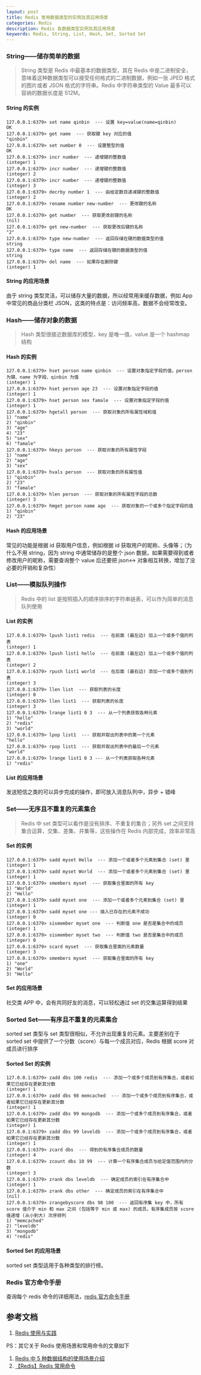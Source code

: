 ```yaml
---
layout: post
title: Redis 常用数据类型的实例及其应用场景
categories: Redis
description: Redis 各数据类型实例及其应用场景
keywords: Redis, String, List, Hash, Set, Sorted Set
---
```


### String——储存简单的数据

> String 类型是 Redis 中最基本的数据类型，其在 Redis 中是二进制安全，意味着这种数据类型可以接受任何格式的二进制数据，例如一张 JPED 格式的图片或者 JSON 格式的字符串。Redis 中字符串类型的 Value 最多可以容纳的数据长度是 512M。

#### String 的实例

```
127.0.0.1:6379> set name qinbin  --- 设置 key=value(name=qinbin)
OK
127.0.0.1:6379> get name  --- 获取键 key 对应的值
"qinbin"
127.0.0.1:6379> set number 0  --- 设置整型的值
OK
127.0.0.1:6379> incr number  --- 递增键的整数值
(integer) 1
127.0.0.1:6379> incr number  --- 递增键的整数值
(integer) 2
127.0.0.1:6379> incr number  --- 递增键的整数值
(integer) 3
127.0.0.1:6379> decrby number 1  --- 由给定数目递减键的整数值
(integer) 2
127.0.0.1:6379> rename number new-number  --- 更改键的名称
OK
127.0.0.1:6379> get number  --- 获取更改前键的名称
(nil)
127.0.0.1:6379> get new-number  --- 获取更改后键的名称
"2"
127.0.0.1:6379> type new-number  --- 返回存储在键的数据类型的值
string
127.0.0.1:6379> type name  --- 返回存储在键的数据类型的值
string
127.0.0.1:6379> del name  --- 如果存在删除键
(integer) 1
```

#### String 的应用场景
由于 string 类型灵活，可以储存大量的数据，所以经常用来缓存数据，例如 App 中常见的商品分类栏 JSON，这类的特点是：访问频率高，数据不会经常改变。


### Hash——储存对象的数据

> Hash 类型很接近数据库的模型，key 是唯一值，value 是一个 hashmap 结构


#### Hash 的实例


```
127.0.0.1:6379> hset person name qinbin  --- 设置对象指定字段的值，person 为键、name 为字段、qinbin 为值
(integer) 1
127.0.0.1:6379> hset person age 23  --- 设置对象指定字段的值
(integer) 1
127.0.0.1:6379> hset person sex famale  --- 设置对象指定字段的值
(integer) 1
127.0.0.1:6379> hgetall person  --- 获取对象的所有属性域和值
1) "name"
2) "qinbin"
3) "age"
4) "23"
5) "sex"
6) "famale"
127.0.0.1:6379> hkeys person  --- 获取对象的所有属性字段
1) "name"
2) "age"
3) "sex"
127.0.0.1:6379> hvals person  --- 获取对象的所有属性值
1) "qinbin"
2) "23"
3) "famale"
127.0.0.1:6379> hlen person  --- 获取对象的所有属性字段的总数
(integer) 3
127.0.0.1:6379> hmget person name age  --- 获取对象的一个或多个指定字段的值
1) "qinbin"
2) "23"
```


#### Hash 的应用场景
常见的功能是根据 id 获取用户信息，例如根据 id 获取用户的昵称、头像等；（为什么不用 string，因为 string 中通常储存的是整个 json 数据，如果需要得到或者修改用户的昵称，需要查询整个 value 后还要把 json<-> 对象相互转换，增加了没必要的开销和复杂性）


### List——模拟队列操作

> Redis 中的 list 是按照插入的顺序排序的字符串链表，可以作为简单的消息队列使用

#### List 的实例

```
127.0.0.1:6379> lpush list1 redis  --- 在前面 (最左边) 加上一个或多个值的列表
(integer) 1
127.0.0.1:6379> lpush list1 hello  --- 在前面 (最左边) 加上一个或多个值的列表
(integer) 2
127.0.0.1:6379> rpush list1 world  --- 在后面 (最右边) 添加一个或多个值到列表
(integer) 3
127.0.0.1:6379> llen list  --- 获取列表的长度
(integer) 0
127.0.0.1:6379> llen list1  --- 获取列表的长度
(integer) 3
127.0.0.1:6379> lrange list1 0 3  --- 从一个列表获取各种元素
1) "hello"
2) "redis"
3) "world"
127.0.0.1:6379> lpop list1  --- 获取并取出列表中的第一个元素
"hello"
127.0.0.1:6379> rpop list1  --- 获取并取出列表中的最后一个元素
"world"
127.0.0.1:6379> lrange list1 0 3 --- 从一个列表获取各种元素
1) "redis"
```

#### List 的应用场景

发送短信之类的可以异步完成的操作，即可放入消息队列中，异步 + 错峰

### Set——无序且不重复的元素集合

> Redis 中 set 类型可以看作是没有排序、不重复的集合；另外 set 之间支持集合运算，交集、差集、并集等，这些操作在 Redis 内部完成，效率非常高

#### Set 的实例

```
127.0.0.1:6379> sadd myset Hello  --- 添加一个或者多个元素到集合 (set) 里
(integer) 1
127.0.0.1:6379> sadd myset World  --- 添加一个或者多个元素到集合 (set) 里
(integer) 1
127.0.0.1:6379> smembers myset  --- 获取集合里面的所有 key
1) "World"
2) "Hello"
127.0.0.1:6379> sadd myset one  --- 添加一个或者多个元素到集合 (set) 里
(integer) 1
127.0.0.1:6379> sadd myset one --- 插入已存在的元素不成功
(integer) 0
127.0.0.1:6379> sismember myset one  --- 判断值 one 是否是集合中的成员
(integer) 1
127.0.0.1:6379> sismember myset two  --- 判断值 two 是否是集合中的成员
(integer) 0
127.0.0.1:6379> scard myset  --- 获取集合里面的元素数量
(integer) 3
127.0.0.1:6379> smembers myset  --- 获取集合里面的所有 key
1) "one"
2) "World"
3) "Hello"
```

#### Set 的应用场景
社交类 APP 中，会有共同好友的消息，可以轻松通过 set 的交集运算得到结果

### Sorted Set——有序且不重复的元素集合

sorted set 类型与 set 类型很相似，不允许出现重复的元素。主要差别在于 sorted set 中提供了一个分数（score）与每一个成员对应，Redis 根据 score 对成员进行排序

#### Sorted Set 的实例

```
127.0.0.1:6379> zadd dbs 100 redis  --- 添加一个或多个成员到有序集合，或者如果它已经存在更新其分数
(integer) 1
127.0.0.1:6379> zadd dbs 98 memcached  --- 添加一个或多个成员到有序集合，或者如果它已经存在更新其分数
(integer) 1
127.0.0.1:6379> zadd dbs 99 mongodb  --- 添加一个或多个成员到有序集合，或者如果它已经存在更新其分数
(integer) 1
127.0.0.1:6379> zadd dbs 99 leveldb  --- 添加一个或多个成员到有序集合，或者如果它已经存在更新其分数
(integer) 1
127.0.0.1:6379> zcard dbs  --- 得到的有序集合成员的数量
(integer) 4
127.0.0.1:6379> zcount dbs 10 99  --- 计算一个有序集合成员与给定值范围内的分数
(integer) 3
127.0.0.1:6379> zrank dbs leveldb  --- 确定成员的索引在有序集合中
(integer) 1
127.0.0.1:6379> zrank dbs other  --- 确定成员的索引在有序集合中
(nil)
127.0.0.1:6379> zrangebyscore dbs 98 100  --- 返回有序集 key 中，所有 score 值介于 min 和 max 之间 (包括等于 min 或 max) 的成员，有序集成员按 score 值递增 (从小到大) 次序排列
1) "memcached"
2) "leveldb"
3) "mongodb"
4) "redis"
```

#### Sorted Set 的应用场景
sorted set 类型适用于各种类型的排行榜。


### Redis 官方命令手册

查询每个 redis 命令的详细用法，[redis 官方命令手册](http://www.redis.cn/commands.html)


## 参考文档

1. [Redis 使用与实践](https://segmentfault.com/a/1190000010675699)

PS：其它关于 Redis 使用场景和常用命令的文章如下

1. [Redis 中 5 种数据结构的使用场景介绍](https://segmentfault.com/a/1190000004012214)
1. [【Redis】Redis 常用命令](https://segmentfault.com/a/1190000010999677)